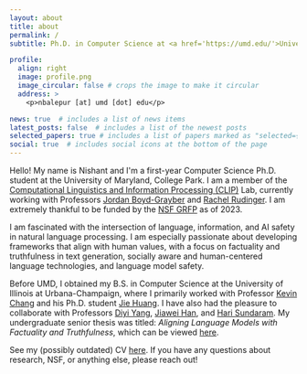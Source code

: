 ```yaml
---
layout: about
title: about
permalink: /
subtitle: Ph.D. in Computer Science at <a href='https://umd.edu/'>University of Maryland, College Park</a>. Advisor: Professor Jordan Boyd-Graber

profile:
  align: right
  image: profile.png
  image_circular: false # crops the image to make it circular
  address: >
    <p>nbalepur [at] umd [dot] edu</p>

news: true  # includes a list of news items
latest_posts: false  # includes a list of the newest posts
selected_papers: true # includes a list of papers marked as "selected={true}"
social: true  # includes social icons at the bottom of the page
---
```


Hello! My name is Nishant and I'm a first-year Computer Science Ph.D. student at the University of Maryland, College Park. I am a member of the [Computational Linguistics and Information Processing (CLIP)](https://wiki.umiacs.umd.edu/clip/index.php/Main_Page) Lab, currently working with Professors [Jordan Boyd-Grayber](http://users.umiacs.umd.edu/~jbg/) and [Rachel Rudinger](https://rudinger.github.io/). I am extremely thankful to be funded by the [NSF GRFP](https://www.nsfgrfp.org/) as of 2023.

I am fascinated with the intersection of language, information, and AI safety in natural language processing. I am especially passionate about developing frameworks that align with human values, with a focus on factuality and truthfulness in text generation, socially aware and human-centered language technologies, and language model safety.

Before UMD, I obtained my B.S. in Computer Science at the University of Illinois at Urbana-Champaign, where I primarily worked with Professor [Kevin Chang](https://cs.illinois.edu/about/people/faculty/kcchang) and his Ph.D. student [Jie Huang](https://jeffhj.github.io/). I have also had the pleasure to collaborate with Professors [Diyi Yang](https://cs.stanford.edu/~diyiy/group.html), [Jiawei Han](http://hanj.cs.illinois.edu/), and [Hari Sundaram](http://sundaram.cs.illinois.edu/research.html). My undergraduate senior thesis was titled: *Aligning Language Models with Factuality and Truthfulness*, which can be viewed [here](https://nbalepur.github.io/files/Nishant_Balepur_Senior_Thesis.pdf).

See my (possibly outdated) CV [here](https://www.overleaf.com/read/brzntgpfnvtx). If you have any questions about research, NSF, or anything else, please reach out!
